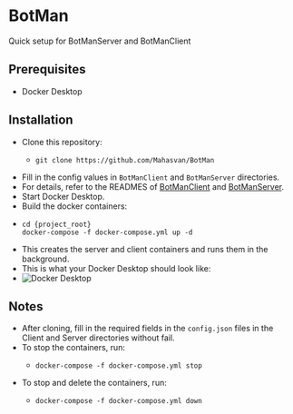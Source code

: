 # BotMan
Quick setup for BotManServer and BotManClient

## Prerequisites
- Docker Desktop


## Installation
- Clone this repository:
  - ```shell
    git clone https://github.com/Mahasvan/BotMan
    ```
- Fill in the config values in `BotManClient` and `BotManServer` directories.
- For details, refer to the READMES of [BotManClient](https://github.com/Mahasvan/BotManClient) and [BotManServer](https://github.com/Mahasvan/BotManServer).
- Start Docker Desktop.
- Build the docker containers:
- ```shell
  cd {project_root} 
  docker-compose -f docker-compose.yml up -d 
  ```
- This creates the server and client containers and runs them in the background.
- This is what your Docker Desktop should look like: 
- ![Docker Desktop](./resources/docker_desktop.png)


## Notes
- After cloning, fill in the required fields in the `config.json` files in the Client and Server directories without fail.
- To stop the containers, run:
  - ```shell
    docker-compose -f docker-compose.yml stop
    ```
- To stop and delete the containers, run:
  - ```shell
    docker-compose -f docker-compose.yml down
    ```
